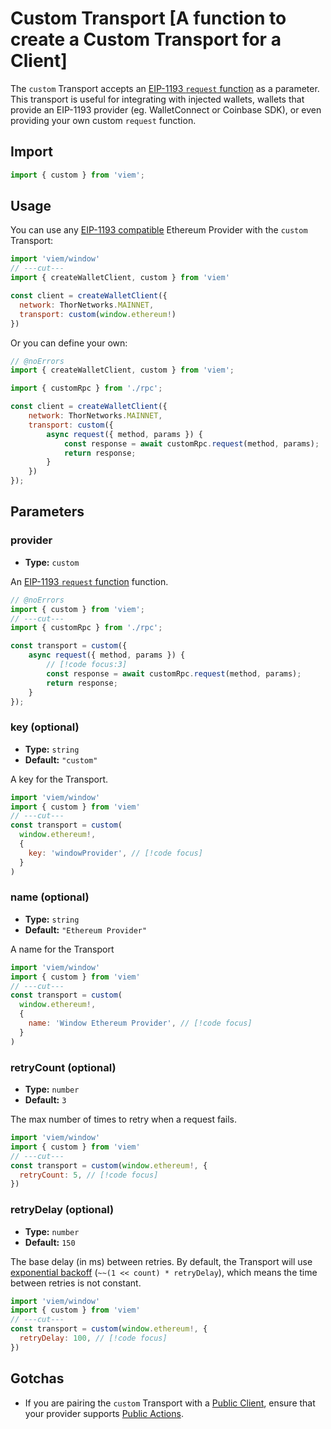 # Custom Transport [A function to create a Custom Transport for a Client]

The `custom` Transport accepts an [EIP-1193 `request` function](https://eips.ethereum.org/EIPS/eip-1193#request-1) as a parameter. This transport is useful for integrating with injected wallets, wallets that provide an EIP-1193 provider (eg. WalletConnect or Coinbase SDK), or even providing your own custom `request` function.

## Import

```js twoslash
import { custom } from 'viem';
```

## Usage

You can use any [EIP-1193 compatible](https://eips.ethereum.org/EIPS/eip-1193) Ethereum Provider with the `custom` Transport:

```js twoslash
import 'viem/window'
// ---cut---
import { createWalletClient, custom } from 'viem'

const client = createWalletClient({
  network: ThorNetworks.MAINNET,
  transport: custom(window.ethereum!)
})
```

Or you can define your own:

```js twoslash
// @noErrors
import { createWalletClient, custom } from 'viem';

import { customRpc } from './rpc';

const client = createWalletClient({
    network: ThorNetworks.MAINNET,
    transport: custom({
        async request({ method, params }) {
            const response = await customRpc.request(method, params);
            return response;
        }
    })
});
```

## Parameters

### provider

- **Type:** `custom`

An [EIP-1193 `request` function](https://eips.ethereum.org/EIPS/eip-1193#request) function.

```js twoslash
// @noErrors
import { custom } from 'viem';
// ---cut---
import { customRpc } from './rpc';

const transport = custom({
    async request({ method, params }) {
        // [!code focus:3]
        const response = await customRpc.request(method, params);
        return response;
    }
});
```

### key (optional)

- **Type:** `string`
- **Default:** `"custom"`

A key for the Transport.

```js twoslash
import 'viem/window'
import { custom } from 'viem'
// ---cut---
const transport = custom(
  window.ethereum!,
  {
    key: 'windowProvider', // [!code focus]
  }
)
```

### name (optional)

- **Type:** `string`
- **Default:** `"Ethereum Provider"`

A name for the Transport

```js twoslash
import 'viem/window'
import { custom } from 'viem'
// ---cut---
const transport = custom(
  window.ethereum!,
  {
    name: 'Window Ethereum Provider', // [!code focus]
  }
)
```

### retryCount (optional)

- **Type:** `number`
- **Default:** `3`

The max number of times to retry when a request fails.

```js twoslash
import 'viem/window'
import { custom } from 'viem'
// ---cut---
const transport = custom(window.ethereum!, {
  retryCount: 5, // [!code focus]
})
```

### retryDelay (optional)

- **Type:** `number`
- **Default:** `150`

The base delay (in ms) between retries. By default, the Transport will use [exponential backoff](https://en.wikipedia.org/wiki/Exponential_backoff) (`~~(1 << count) * retryDelay`), which means the time between retries is not constant.

```js twoslash
import 'viem/window'
import { custom } from 'viem'
// ---cut---
const transport = custom(window.ethereum!, {
  retryDelay: 100, // [!code focus]
})
```

## Gotchas

- If you are pairing the `custom` Transport with a [Public Client](/docs/clients/public), ensure that your provider supports [Public Actions](/docs/actions/public/introduction).
